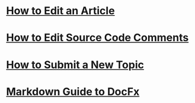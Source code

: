 # [How to Edit an Article](how-to-edit-an-article)
# [How to Edit Source Code Comments](how-to-edit-source-code-comments)
# [How to Submit a New Topic](how-to-submit-a-new-topic)
# [Markdown Guide to DocFx](markdown-guide-to-docfx)